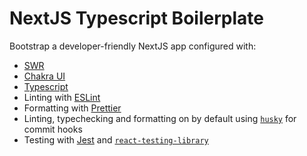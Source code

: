 # NextJS Typescript Boilerplate

Bootstrap a developer-friendly NextJS app configured with:

- [SWR](https://swr.vercel.app)
- [Chakra UI](http://chakra-ui.com)
- [Typescript](https://www.typescriptlang.org)
- Linting with [ESLint](https://eslint.org)
- Formatting with [Prettier](https://prettier.io)
- Linting, typechecking and formatting on by default using [`husky`](https://github.com/typicode/husky) for commit hooks
- Testing with [Jest](https://jestjs.io) and [`react-testing-library`](https://testing-library.com/docs/react-testing-library/intro)
